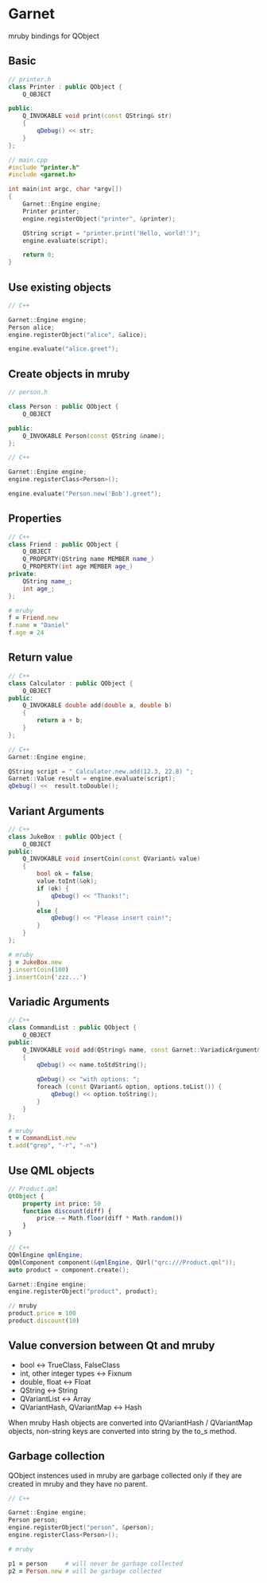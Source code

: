 Garnet
======

mruby bindings for QObject

## Basic

```cpp
// printer.h
class Printer : public QObject {
    Q_OBJECT

public:
    Q_INVOKABLE void print(const QString& str)
    {
        qDebug() << str;
    }
};
```

```cpp
// main.cpp
#include "printer.h"
#include <garnet.h>

int main(int argc, char *argv[])
{
    Garnet::Engine engine;
    Printer printer;
    engine.registerObject("printer", &printer);

    QString script = "printer.print('Hello, world!')";
    engine.evaluate(script);

    return 0;
}
```

## Use existing objects

```cpp
// C++

Garnet::Engine engine;
Person alice;
engine.registerObject("alice", &alice);

engine.evaluate("alice.greet");
```

## Create objects in mruby

```cpp
// person.h

class Person : public QObject {
    Q_OBJECT

public:
    Q_INVOKABLE Person(const QString &name);
};
```

```cpp
// C++

Garnet::Engine engine;
engine.registerClass<Person>();

engine.evaluate("Person.new('Bob').greet");
```

## Properties

```cpp
// C++
class Friend : public QObject {
    Q_OBJECT
    Q_PROPERTY(QString name MEMBER name_)
    Q_PROPERTY(int age MEMBER age_)
private:
    QString name_;
    int age_;
};
```

```ruby
# mruby
f = Friend.new
f.name = "Daniel"
f.age = 24
```

## Return value
```cpp
// C++
class Calculator : public QObject {
    Q_OBJECT
public:
    Q_INVOKABLE double add(double a, double b)
    {
        return a + b;
    }
};
```

```cpp
// C++
Garnet::Engine engine;

QString script = " Calculator.new.add(12.3, 22.8) ";
Garnet::Value result = engine.evaluate(script);
qDebug() <<  result.toDouble();
```

## Variant Arguments
```cpp
// C++
class JukeBox : public QObject {
    Q_OBJECT
public:
    Q_INVOKABLE void insertCoin(const QVariant& value)
    {
        bool ok = false;
        value.toInt(&ok);
        if (ok) {
            qDebug() << "Thanks!";
        }
        else {
            qDebug() << "Please insert coin!";
        }
    }
};
```

```ruby
# mruby
j = JukeBox.new
j.insertCoin(100)
j.insertCoin('zzz...')
```

## Variadic Arguments

```cpp
// C++
class CommandList : public QObject {
    Q_OBJECT
public:
    Q_INVOKABLE void add(QString& name, const Garnet::VariadicArgument& options)
    {
        qDebug() << name.toStdString();
        
        qDebug() << "with options: ";
        foreach (const QVariant& option, options.toList()) {
            qDebug() << option.toString();
        }
    }
};
```

```ruby
# mruby
t = CommandList.new
t.add("grep", "-r", "-n")
```

## Use QML objects

```qml
// Product.qml
QtObject {
    property int price: 50
    function discount(diff) {
        price -= Math.floor(diff * Math.random())
    }
}
```

```cpp
// C++
QQmlEngine qmlEngine;
QQmlComponent component(&qmlEngine, QUrl("qrc:///Product.qml"));
auto product = component.create();

Garnet::Engine engine;
engine.registerObject("product", product);
```

```ruby
// mruby
product.price = 100
product.discount(10)
```

## Value conversion between Qt and mruby

* bool <-> TrueClass, FalseClass
* int, other integer types <-> Fixnum
* double, float <-> Float
* QString <-> String
* QVariantList <-> Array
* QVariantHash, QVariantMap <-> Hash

When mruby Hash objects are converted into QVariantHash / QVariantMap objects,
non-string keys are converted into string by the to_s method.

## Garbage collection

QObject instences used in mruby are garbage collected
only if they are created in mruby and they have no parent.

```cpp
// C++

Garnet::Engine engine;
Person person;
engine.registerObject("person", &person);
engine.registerClass<Person>();
```

```ruby
# mruby

p1 = person     # will never be garbage collected
p2 = Person.new # will be garbage collected
```
